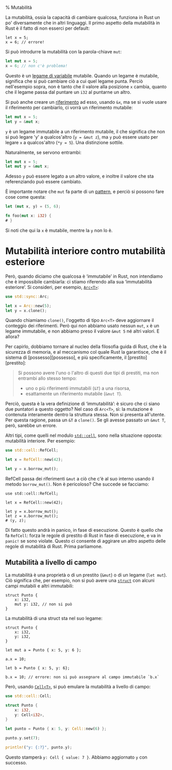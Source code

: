 % Mutabilità

La mutabilità, ossia la capacità di cambiare qualcosa, funziona in Rust un po'
diversamente che in altri linguaggi. Il primo aspetto della mutabilità in Rust
è il fatto di non esserci per default:

```rust,ignore
let x = 5;
x = 6; // errore!
```

Si può introdurre la mutabilità con la parola-chiave `mut`:

```rust
let mut x = 5;
x = 6; // non c'è problema!
```

Questo è un [legame di variabile][vb] mutabile. Quando un legame è mutabile,
significa che si può cambiare ciò a cui quel legame punta. Perciò nell'esempio
sopra, non è tanto che il valore alla posizione `x` cambia, quanto che
il legame passa dal puntare un `i32` al puntarne un altro.

[vb]: variable-bindings.html

Si può anche creare un [riferimento][ref] ad esso, usando `&x`, ma se si vuole
usare il riferimento per cambiarlo, ci vorrà un riferimento mutabile:

```rust
let mut x = 5;
let y = &mut x;
```

[ref]: references-and-borrowing.html

`y` è un legame immutabile a un riferimento mutabile, il che significa che non
si può legare 'y' a qualcos'altro (`y = &mut z`), ma `y` può essere usato
per legare `x` a qualcos'altro (`*y = 5`). Una distinzione sottile.

Naturalmente, se servono entrambi:

```rust
let mut x = 5;
let mut y = &mut x;
```

Adesso `y` può essere legato a un altro valore, e inoltre il valore che sta
referenziando può essere cambiato.

È importante notare che `mut` fa parte di un [pattern][pattern], e perciò
si possono fare cose come questa:

```rust
let (mut x, y) = (5, 6);

fn foo(mut x: i32) {
# }
```

Si noti che qui la `x` è mutabile, mentre la `y` non lo è.

[pattern]: patterns.html

# Mutabilità interiore contro mutabilità esteriore

Però, quando diciamo che qualcosa è ‘immutabile’ in Rust, non intendiamo che
è impossibile cambiarla: ci stiamo riferendo alla sua ‘immutabilità esteriore’.
Si consideri, per esempio, [`Arc<T>`][arc]:

```rust
use std::sync::Arc;

let x = Arc::new(5);
let y = x.clone();
```

[arc]: ../std/sync/struct.Arc.html

Quando chiamiamo `clone()`, l'oggetto di tipo `Arc<T>` deve aggiornare
il conteggio dei riferimenti. Però qui non abbiamo usato nessun `mut`, `x` è
un legame immutabile, e non abbiamo preso il valore `&mut 5` né altri valori.
E allora?

Per capirlo, dobbiamo tornare al nucleo della filosofia guida di Rust, che è
la sicurezza di memoria, e al meccanismo col quale Rust la garantisce, che è
il sistema di [possesso][possesso], e più specificamente,
il [prestito][prestito]:

> Si possono avere l'uno o l'altro di questi due tipi di prestiti, ma non
> entrambi allo stesso tempo:
>
> * uno o più riferimenti immutabili (`&T`) a una risorsa,
> * esattamente un riferimento mutabile (`&mut T`).

[ownership]: ownership.html
[borrowing]: references-and-borrowing.html#borrowing

Perciò, questa è la vera definizione di ‘immutabilità’: è sicuro che ci siano
due puntatori a questo oggetto? Nel caso di `Arc<T>`, sì: la mutazione è
contenuta interamente dentro la struttura stessa. Non si presenta all'utente.
Per questa ragione, passa un `&T` a `clone()`. Se gli avesse passato
un `&mut T`, però, sarebbe un errore.

Altri tipi, come quelli nel modulo [`std::cell`][stdcell], sono
nella situazione opposta: mutabilità interiore. Per esempio:

```rust
use std::cell::RefCell;

let x = RefCell::new(42);

let y = x.borrow_mut();
```

[stdcell]: ../std/cell/index.html

RefCell passa dei riferimenti `&mut` a ciò che c'è al suo interno usando
il metodo `borrow_mut()`. Non è pericoloso? Che succede se facciamo:

```rust,ignore
use std::cell::RefCell;

let x = RefCell::new(42);

let y = x.borrow_mut();
let z = x.borrow_mut();
# (y, z);
```

Di fatto questo andrà in panico, in fase di esecuzione. Questo è quello che fa
`RefCell`: forza le regole di prestito di Rust in fase di esecuzione, e va in
`panic!` se sono violate. Questo ci consente di aggirare un altro aspetto
delle regole di mutabilità di Rust. Prima parliamone.

## Mutabilità a livello di campo

La mutabilità è una proprietà o di un prestito (`&mut`) o di un legame
(`let mut`). Ciò significa che, per esempio, non si può avere
una [`struct`][struct] con alcuni campi mutabili e altri immutabili:

```rust,ignore
struct Punto {
    x: i32,
    mut y: i32, // non si può
}
```

La mutabilità di una struct sta nel suo legame:

```rust,ignore
struct Punto {
    x: i32,
    y: i32,
}

let mut a = Punto { x: 5, y: 6 };

a.x = 10;

let b = Punto { x: 5, y: 6};

b.x = 10; // errore: non si può assegnare al campo immutabile `b.x`
```

[struct]: structs.html

Però, usando [`Cell<T>`][cell], si può emulare la mutabilità a livello
di campo:

```rust
use std::cell::Cell;

struct Punto {
    x: i32,
    y: Cell<i32>,
}

let punto = Punto { x: 5, y: Cell::new(6) };

punto.y.set(7);

println!("y: {:?}", punto.y);
```

[cell]: ../std/cell/struct.Cell.html

Questo stamperà `y: Cell { value: 7 }`. Abbiamo aggiornato `y` con successo.
